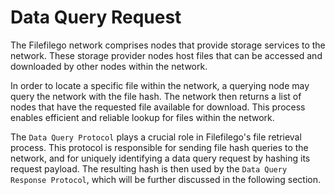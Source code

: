 # Data Query Request

The Filefilego network comprises nodes that provide storage services to the network. These storage provider nodes host files that can be accessed and downloaded by other nodes within the network.

In order to locate a specific file within the network, a querying node may query the network with the file hash. The network then returns a list of nodes that have the requested file available for download. This process enables efficient and reliable lookup for files within the network.

The `Data Query Protocol` plays a crucial role in Filefilego's file retrieval process. This protocol is responsible for sending file hash queries to the network, and for uniquely identifying a data query request by hashing its request payload. The resulting hash is then used by the `Data Query Response Protocol`, which will be further discussed in the following section.


